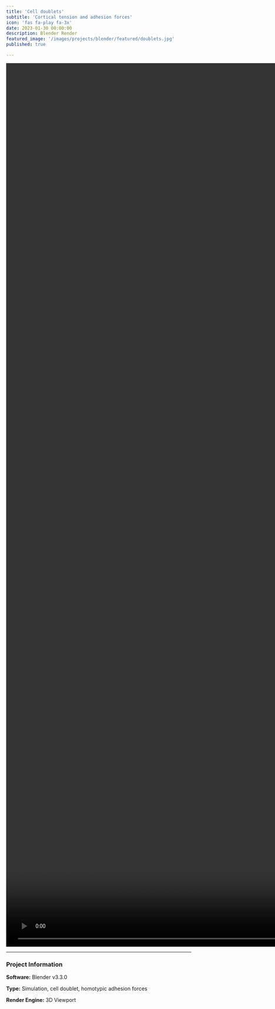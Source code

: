 ```yaml
---
title: 'Cell doublets'
subtitle: 'Cortical tension and adhesion forces'
icon: 'fas fa-play fa-3x'
date: 2023-01-30 00:00:00
description: Blender Render
featured_image: '/images/projects/blender/featured/doublets.jpg'
published: true

---
```


<video style="width:100vh; height:60vh;" controls loop autoplay>
    <source src="{{site.baseurl}}/images/projects/blender/full_size/doublets.mp4" type="video/mp4">
</video>

---

### Project Information

**Software:** Blender v3.3.0

**Type:** Simulation, cell doublet, homotypic adhesion forces

**Render Engine:** 3D Viewport